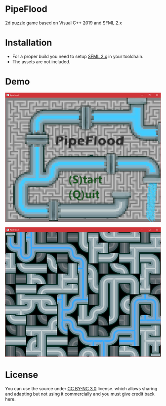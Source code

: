 # PipeFlood
2d puzzle game based on Visual C++ 2019 and SFML 2.x

# Installation
* For a proper build you need to setup [SFML 2.x](https://www.sfml-dev.org/) in your toolchain.
* The assets are not included.

# Demo

![](https://raw.githubusercontent.com/srad/PipeFlood/master/Doc/media/splash.jpg)

![](https://raw.githubusercontent.com/srad/PipeFlood/master/Doc/media/demo1.jpg)

# License

You can use the source under [CC BY-NC 3.0](https://creativecommons.org/licenses/by-nc/3.0/) license.
which allows sharing and adapting but not using it commercially and you must give credit back here.